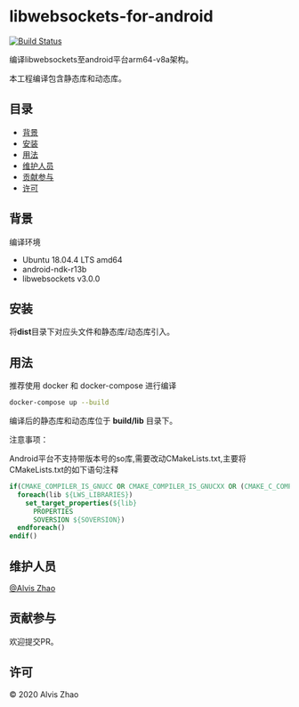 # libwebsockets-for-android

[![Build Status](https://img.shields.io/travis/com/alvisisme/android-libwebsockets?style=flat-square)](https://travis-ci.com/alvisisme/android-libwebsockets)

编译libwebsockets至android平台arm64-v8a架构。

本工程编译包含静态库和动态库。

## 目录

- [背景](#背景)
- [安装](#安装)
- [用法](#用法)
- [维护人员](#维护人员)
- [贡献参与](#贡献参与)
- [许可](#许可)

## 背景

编译环境

* Ubuntu 18.04.4 LTS amd64
* android-ndk-r13b
* libwebsockets v3.0.0

## 安装

将**dist**目录下对应头文件和静态库/动态库引入。

## 用法

推荐使用 docker 和 docker-compose 进行编译

```bash
docker-compose up --build
```

编译后的静态库和动态库位于 **build/lib** 目录下。

注意事项：

Android平台不支持带版本号的so库,需要改动CMakeLists.txt,主要将CMakeLists.txt的如下语句注释

  ```CMake
  if(CMAKE_COMPILER_IS_GNUCC OR CMAKE_COMPILER_IS_GNUCXX OR (CMAKE_C_COMPILER_ID MATCHES "Clang") OR (CMAKE_CXX_COMPILER_ID MATCHES "Clang"))
    foreach(lib ${LWS_LIBRARIES})
      set_target_properties(${lib}
        PROPERTIES
        SOVERSION ${SOVERSION})
    endforeach()
  endif()
  ```

## 维护人员

[@Alvis Zhao](https://github.com/alvisisme)

## 贡献参与

欢迎提交PR。

## 许可

© 2020 Alvis Zhao
